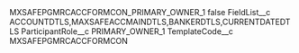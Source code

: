 <?xml version="1.0" encoding="UTF-8"?>
<CustomMetadata xmlns="http://soap.sforce.com/2006/04/metadata" xmlns:xsi="http://www.w3.org/2001/XMLSchema-instance" xmlns:xsd="http://www.w3.org/2001/XMLSchema">
    <label>MXSAFEPGMRCACCFORMCON_PRIMARY_OWNER_1</label>
    <protected>false</protected>
    <values>
        <field>FieldList__c</field>
        <value xsi:type="xsd:string">ACCOUNTDTLS,MAXSAFEACCMAINDTLS,BANKERDTLS,CURRENTDATEDTLS</value>
    </values>
    <values>
        <field>ParticipantRole__c</field>
        <value xsi:type="xsd:string">PRIMARY_OWNER_1</value>
    </values>
    <values>
        <field>TemplateCode__c</field>
        <value xsi:type="xsd:string">MXSAFEPGMRCACCFORMCON</value>
    </values>
</CustomMetadata>
